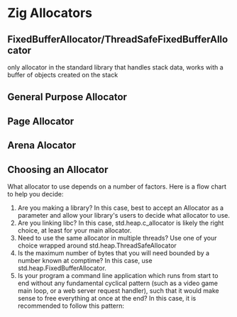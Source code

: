 # Zig Allocators

## FixedBufferAllocator/ThreadSafeFixedBufferAllocator
only allocator in the standard library that handles stack data, works with a buffer of objects created on the stack

## General Purpose Allocator

## Page Allocator

## Arena Alocator

## Choosing an Allocator
What allocator to use depends on a number of factors. Here is a flow chart to help you decide:

1. Are you making a library? In this case, best to accept an Allocator as a parameter and allow your library's users to decide what allocator to use.
2. Are you linking libc? In this case, std.heap.c_allocator is likely the right choice, at least for your main allocator.
3. Need to use the same allocator in multiple threads? Use one of your choice wrapped around std.heap.ThreadSafeAllocator
4. Is the maximum number of bytes that you will need bounded by a number known at comptime? In this case, use std.heap.FixedBufferAllocator.
5. Is your program a command line application which runs from start to end without any fundamental cyclical pattern (such as a video game main loop, or a web server request handler), such that it would make sense to free everything at once at the end? In this case, it is recommended to follow this pattern: 
